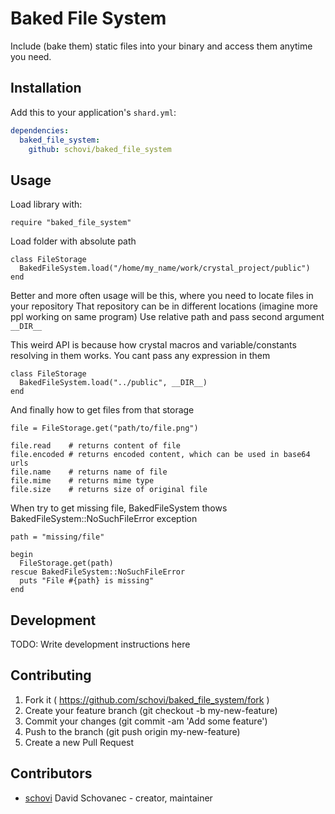 # Baked File System

Include (bake them) static files into your binary and access them anytime you need.

## Installation


Add this to your application's `shard.yml`:

```yaml
dependencies:
  baked_file_system:
    github: schovi/baked_file_system
```


## Usage

Load library with:

```crystal
require "baked_file_system"

```

Load folder with absolute path

```crystal
class FileStorage
  BakedFileSystem.load("/home/my_name/work/crystal_project/public")
end
```

Better and more often usage will be this, where you need to locate files in your repository
That repository can be in different locations (imagine more ppl working on same program)
Use relative path and pass second argument `__DIR__`

This weird API is because how crystal macros and variable/constants resolving in them works. You cant pass any expression in them

```crystal
class FileStorage
  BakedFileSystem.load("../public", __DIR__)
end

```

And finally how to get files from that storage

```crystal
file = FileStorage.get("path/to/file.png")

file.read    # returns content of file
file.encoded # returns encoded content, which can be used in base64 urls
file.name    # returns name of file
file.mime    # returns mime type
file.size    # returns size of original file
```

When try to get missing file, BakedFileSystem thows BakedFileSystem::NoSuchFileError exception

```crystal
path = "missing/file"

begin
  FileStorage.get(path)
rescue BakedFileSystem::NoSuchFileError
  puts "File #{path} is missing"
end
```

## Development

TODO: Write development instructions here

## Contributing

1. Fork it ( https://github.com/schovi/baked_file_system/fork )
2. Create your feature branch (git checkout -b my-new-feature)
3. Commit your changes (git commit -am 'Add some feature')
4. Push to the branch (git push origin my-new-feature)
5. Create a new Pull Request

## Contributors

- [schovi](https://github.com/schovi) David Schovanec - creator, maintainer
